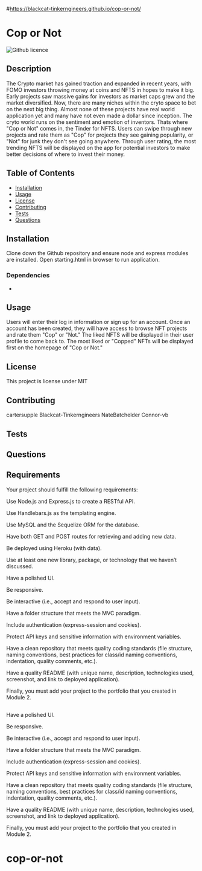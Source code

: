 #https://blackcat-tinkerngineers.github.io/cop-or-not/

# Cop or Not

![Github licence](http://img.shields.io/badge/license-MIT-blue.svg)

## Description 
The Crypto market has gained traction and expanded in recent years, with FOMO investors throwing money at coins and NFTS in hopes to make it big. Early projects saw massive gains for investors as market caps grew and the market diversified. Now, there are many niches within the cryto space to bet on the next big thing. Almost none of these projects have real world application yet and many have not even made a dollar since inception. The cryto world runs on the sentiment and emotion of inventors. Thats where "Cop or Not" comes in, the Tinder for NFTS. Users can swipe through new projects and rate them as "Cop" for projects they see gaining popularity, or "Not" for junk they don't see going anywhere. Through user rating, the most trending NFTS will be displayed on the app for potential investors to make better decisions of where to invest their money. 

## Table of Contents
* [Installation](#installation)
* [Usage](#usage)
* [License](#license)
* [Contributing](#contributing)
* [Tests](#tests)
* [Questions](#questions)

## Installation 
Clone down the Github repository and ensure node and express modules are installed. Open starting.html in browser to run application. 

### Dependencies
*

## Usage 
Users will enter their log in information or sign up for an account. Once an account has been created, they will have access to browse NFT projects and rate them "Cop" or "Not." The liked NFTS will be displayed in their user profile to come back to. The most liked or "Copped" NFTs will be displayed first on the homepage of "Cop or Not." 
## License 
This project is license under MIT

## Contributing 
cartersupple
Blackcat-Tinkerngineers
NateBatchelder
Connor-vb
## Tests

## Questions

## Requirements
Your project should fulfill the following requirements:

Use Node.js and Express.js to create a RESTful API.

Use Handlebars.js as the templating engine.

Use MySQL and the Sequelize ORM for the database.

Have both GET and POST routes for retrieving and adding new data.

Be deployed using Heroku (with data).

Use at least one new library, package, or technology that we haven’t discussed.

Have a polished UI.

Be responsive.

Be interactive (i.e., accept and respond to user input).

Have a folder structure that meets the MVC paradigm.

Include authentication (express-session and cookies).

Protect API keys and sensitive information with environment variables.

Have a clean repository that meets quality coding standards (file structure, naming conventions, best practices for class/id naming conventions, indentation, quality comments, etc.).

Have a quality README (with unique name, description, technologies used, screenshot, and link to deployed application).

Finally, you must add your project to the portfolio that you created in Module 2.

## 
Have a polished UI.

Be responsive.

Be interactive (i.e., accept and respond to user input).

Have a folder structure that meets the MVC paradigm.

Include authentication (express-session and cookies).

Protect API keys and sensitive information with environment variables.

Have a clean repository that meets quality coding standards (file structure, naming conventions, best practices for class/id naming conventions, indentation, quality comments, etc.).

Have a quality README (with unique name, description, technologies used, screenshot, and link to deployed application).

Finally, you must add your project to the portfolio that you created in Module 2.

# cop-or-not
